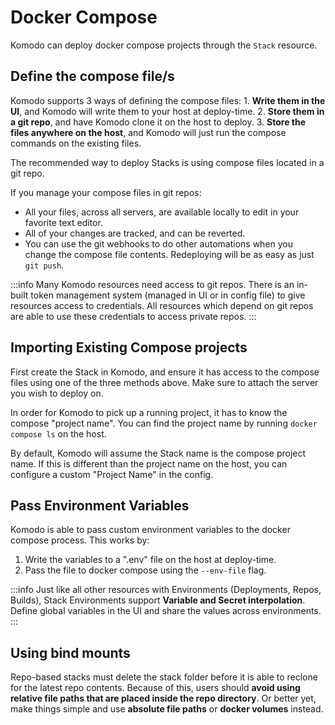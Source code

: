 # Docker Compose

Komodo can deploy docker compose projects through the `Stack` resource.

## Define the compose file/s

Komodo supports 3 ways of defining the compose files:
	1. **Write them in the UI**, and Komodo will write them to your host at deploy-time.
	2. **Store them in a git repo**, and have Komodo clone it on the host to deploy.
	3. **Store the files anywhere on the host**, and Komodo will just run the compose commands on the existing files.

The recommended way to deploy Stacks is using compose files located in a git repo.

If you manage your compose files in git repos:

- All your files, across all servers, are available locally to edit in your favorite text editor.
- All of your changes are tracked, and can be reverted.
- You can use the git webhooks to do other automations when you change the compose file contents. Redeploying will be as easy as just `git push`.

:::info
Many Komodo resources need access to git repos. There is an in-built token management system (managed in UI or in config file) to give resources access to credentials.
All resources which depend on git repos are able to use these credentials to access private repos.
:::

## Importing Existing Compose projects

First create the Stack in Komodo, and ensure it has access to the compose files using one
of the three methods above. Make sure to attach the server you wish to deploy on.

In order for Komodo to pick up a running project, it has to know the compose "project name".
You can find the project name by running `docker compose ls` on the host.

By default, Komodo will assume the Stack name is the compose project name.
If this is different than the project name on the host, you can configure a custom "Project Name" in the config.

## Pass Environment Variables

Komodo is able to pass custom environment variables to the docker compose process.
This works by:

1. Write the variables to a ".env" file on the host at deploy-time.
2. Pass the file to docker compose using the `--env-file` flag.

:::info
Just like all other resources with Environments (Deployments, Repos, Builds),
Stack Environments support **Variable and Secret interpolation**. Define global variables
in the UI and share the values across environments.
:::

## Using bind mounts

Repo-based stacks must delete the stack folder before it is able to reclone for the latest repo contents.
Because of this, users should **avoid using relative file paths that are placed inside the repo directory**.
Or better yet, make things simple and use **absolute file paths** or **docker volumes** instead.